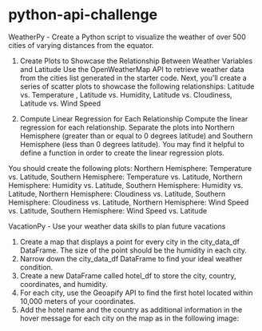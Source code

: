 # python-api-challenge

WeatherPy - Create a Python script to visualize the weather of over 500 cities of varying distances from the equator.

1. Create Plots to Showcase the Relationship Between Weather Variables and Latitude
Use the OpenWeatherMap API to retrieve weather data from the cities list generated in the starter code. Next, you'll create a series of scatter plots to showcase the following relationships: Latitude vs. Temperature , Latitude vs. Humidity, Latitude vs. Cloudiness, Latitude vs. Wind Speed

2. Compute Linear Regression for Each Relationship
Compute the linear regression for each relationship. Separate the plots into Northern Hemisphere (greater than or equal to 0 degrees latitude) and Southern Hemisphere (less than 0 degrees latitude). You may find it helpful to define a function in order to create the linear regression plots.

You should create the following plots: Northern Hemisphere: Temperature vs. Latitude, Southern Hemisphere: Temperature vs. Latitude, Northern Hemisphere: Humidity vs. Latitude, Southern Hemisphere: Humidity vs. Latitude, Northern Hemisphere: Cloudiness vs. Latitude, Southern Hemisphere: Cloudiness vs. Latitude, Northern Hemisphere: Wind Speed vs. Latitude, Southern Hemisphere: Wind Speed vs. Latitude

VacationPy - Use your weather data skills to plan future vacations
1. Create a map that displays a point for every city in the city_data_df DataFrame. The size of the point should be the humidity in each city.
2. Narrow down the city_data_df DataFrame to find your ideal weather condition.
3. Create a new DataFrame called hotel_df to store the city, country, coordinates, and humidity.
4. For each city, use the Geoapify API to find the first hotel located within 10,000 meters of your coordinates.
5. Add the hotel name and the country as additional information in the hover message for each city on the map as in the following image:
